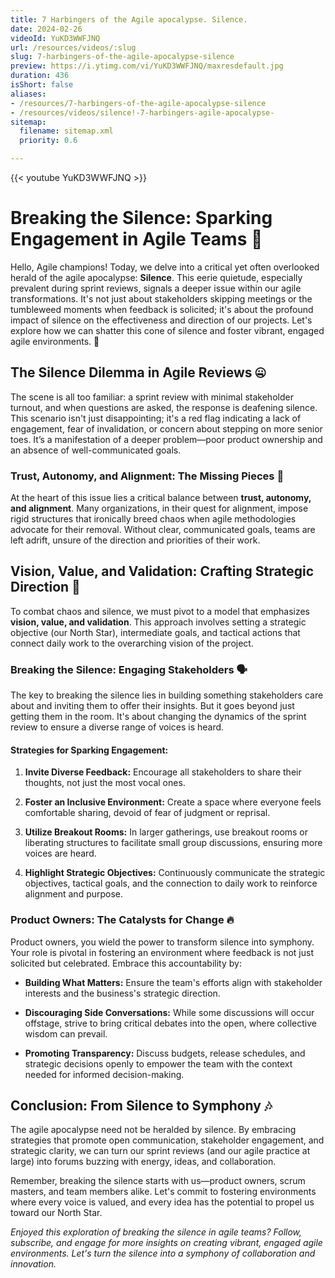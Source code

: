 ```yaml
---
title: 7 Harbingers of the Agile apocalypse. Silence.
date: 2024-02-26
videoId: YuKD3WWFJNQ
url: /resources/videos/:slug
slug: 7-harbingers-of-the-agile-apocalypse-silence
preview: https://i.ytimg.com/vi/YuKD3WWFJNQ/maxresdefault.jpg
duration: 436
isShort: false
aliases:
- /resources/7-harbingers-of-the-agile-apocalypse-silence
- /resources/videos/silence!-7-harbingers-agile-apocalypse-
sitemap:
  filename: sitemap.xml
  priority: 0.6

---
```


{{< youtube YuKD3WWFJNQ >}}

# Breaking the Silence: Sparking Engagement in Agile Teams 🚀

Hello, Agile champions! Today, we delve into a critical yet often overlooked herald of the agile apocalypse: **Silence**. This eerie quietude, especially prevalent during sprint reviews, signals a deeper issue within our agile transformations. It's not just about stakeholders skipping meetings or the tumbleweed moments when feedback is solicited; it's about the profound impact of silence on the effectiveness and direction of our projects. Let's explore how we can shatter this cone of silence and foster vibrant, engaged agile environments. 🌟

## The Silence Dilemma in Agile Reviews 🤐

The scene is all too familiar: a sprint review with minimal stakeholder turnout, and when questions are asked, the response is deafening silence. This scenario isn't just disappointing; it's a red flag indicating a lack of engagement, fear of invalidation, or concern about stepping on more senior toes. It’s a manifestation of a deeper problem—poor product ownership and an absence of well-communicated goals.

### Trust, Autonomy, and Alignment: The Missing Pieces 🧩

At the heart of this issue lies a critical balance between **trust, autonomy, and alignment**. Many organizations, in their quest for alignment, impose rigid structures that ironically breed chaos when agile methodologies advocate for their removal. Without clear, communicated goals, teams are left adrift, unsure of the direction and priorities of their work.

## Vision, Value, and Validation: Crafting Strategic Direction 🚀

To combat chaos and silence, we must pivot to a model that emphasizes **vision, value, and validation**. This approach involves setting a strategic objective (our North Star), intermediate goals, and tactical actions that connect daily work to the overarching vision of the project.

### Breaking the Silence: Engaging Stakeholders 🗣️

The key to breaking the silence lies in building something stakeholders care about and inviting them to offer their insights. But it goes beyond just getting them in the room. It's about changing the dynamics of the sprint review to ensure a diverse range of voices is heard.

#### Strategies for Sparking Engagement:

1. **Invite Diverse Feedback:** Encourage all stakeholders to share their thoughts, not just the most vocal ones.

3. **Foster an Inclusive Environment:** Create a space where everyone feels comfortable sharing, devoid of fear of judgment or reprisal.

5. **Utilize Breakout Rooms:** In larger gatherings, use breakout rooms or liberating structures to facilitate small group discussions, ensuring more voices are heard.

7. **Highlight Strategic Objectives:** Continuously communicate the strategic objectives, tactical goals, and the connection to daily work to reinforce alignment and purpose.

### Product Owners: The Catalysts for Change 🔥

Product owners, you wield the power to transform silence into symphony. Your role is pivotal in fostering an environment where feedback is not just solicited but celebrated. Embrace this accountability by:

- **Building What Matters:** Ensure the team's efforts align with stakeholder interests and the business's strategic direction.

- **Discouraging Side Conversations:** While some discussions will occur offstage, strive to bring critical debates into the open, where collective wisdom can prevail.

- **Promoting Transparency:** Discuss budgets, release schedules, and strategic decisions openly to empower the team with the context needed for informed decision-making.

## Conclusion: From Silence to Symphony 🎶

The agile apocalypse need not be heralded by silence. By embracing strategies that promote open communication, stakeholder engagement, and strategic clarity, we can turn our sprint reviews (and our agile practice at large) into forums buzzing with energy, ideas, and collaboration.

Remember, breaking the silence starts with us—product owners, scrum masters, and team members alike. Let's commit to fostering environments where every voice is valued, and every idea has the potential to propel us toward our North Star.

_Enjoyed this exploration of breaking the silence in agile teams? Follow, subscribe, and engage for more insights on creating vibrant, engaged agile environments. Let's turn the silence into a symphony of collaboration and innovation._


